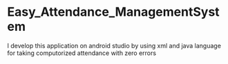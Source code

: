 # Easy_Attendance_ManagementSystem
I develop this application on android studio by using xml and java language for taking computorized attendance with zero errors
